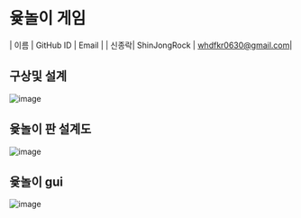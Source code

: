 # 윷놀이 게임

| 이름 |  GitHub ID | Email |
| 신종락|  ShinJongRock | whdfkr0630@gmail.com|

구상및 설계  
-----------------------
![image](https://user-images.githubusercontent.com/75960352/192252592-3105ddb2-24d6-4ac6-920b-fb432e9e70d1.png)

윷놀이 판 설계도
-----------------------
![image](https://user-images.githubusercontent.com/75960352/192252743-43925c1c-2a5b-44ac-9979-4d3b6e877350.png)


윷놀이 gui
-----------------------
![image](https://user-images.githubusercontent.com/75960352/192252854-64371d66-b35f-4ffa-8e77-237d89a82bac.png)
